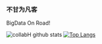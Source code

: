 ### 不甘为凡客 

BigData On Road!

![collabH github stats](https://github-readme-stats.vercel.app/api?username=collabH&show_icons=true&theme=radical)
[![Top Langs](https://github-readme-stats.vercel.app/api/top-langs/?username=collabH&layout=compact)](https://github.com/collabH/collabH)
<!--
**collabH/collabH** is a ✨ _special_ ✨ repository because its `README.md` (this file) appears on your GitHub profile.

Here are some ideas to get you started:

- 🔭 I’m currently working on ...
- 🌱 I’m currently learning ...
- 👯 I’m looking to collaborate on ...
- 🤔 I’m looking for help with ...
- 💬 Ask me about ...
- 📫 How to reach me: ...
- 😄 Pronouns: ...
- ⚡ Fun fact: ...
-->
